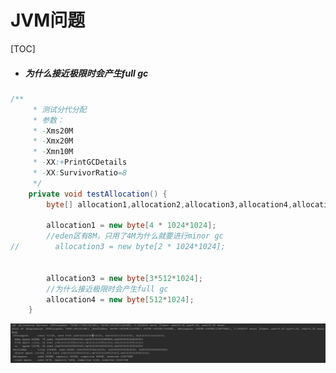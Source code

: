 # JVM问题

[TOC]


- ##### 为什么接近极限时会产生full gc

```java
/**
     * 测试分代分配
     * 参数：
     * -Xms20M
     * -Xmx20M
     * -Xmn10M
     * -XX:+PrintGCDetails
     * -XX:SurvivorRatio=8
     */
    private void testAllocation() {
        byte[] allocation1,allocation2,allocation3,allocation4,allocation5;

        allocation1 = new byte[4 * 1024*1024];
        //eden区有8M，只用了4M为什么就要进行minor gc
//        allocation3 = new byte[2 * 1024*1024];


        allocation3 = new byte[3*512*1024];
        //为什么接近极限时会产生full gc
        allocation4 = new byte[512*1024];
    }
```

![1549956801670](./pic/full.png)